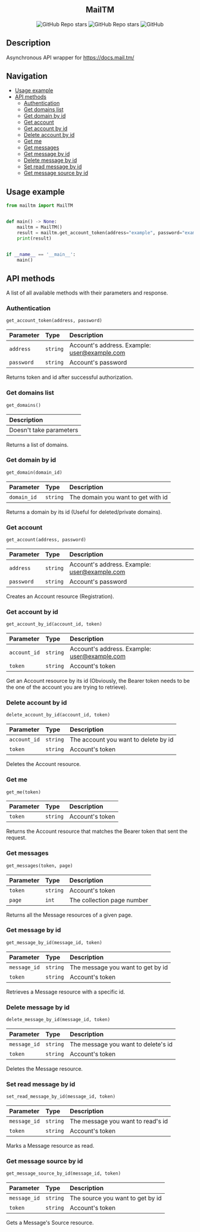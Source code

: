 <h2 align="center">MailTM</h2>

<div align="center">
 <img alt="GitHub Repo stars" src="https://img.shields.io/github/stars/prtolem/MailTM">
 <img alt="GitHub Repo stars" src="https://img.shields.io/github/languages/code-size/prtolem/MailTM">
 <img alt="GitHub" src="https://img.shields.io/github/license/prtolem/MailTM">
</div>

## Description
Asynchronous API wrapper for https://docs.mail.tm/

## Navigation
* [Usage example](#Usage-example)
* [API methods](#API-methods)
  * [Authentication](#Authentication)
  * [Get domains list](#Get-domains-list)
  * [Get domain by id](#Get-domain-by-id)
  * [Get account](#Get-account)
  * [Get account by id](#Get-account-by-id)
  * [Delete account by id](#Delete-account-by-id)
  * [Get me](#Get-me)
  * [Get messages](#Get-messages)
  * [Get message by id](#Get-message-by-id)
  * [Delete message by id](#Delete-message-by-id)
  * [Set read message by id](#Set-read-message-by-id)
  * [Get message source by id](#Get-message-source-by-id)

## Usage example
```python
from mailtm import MailTM


def main() -> None:
    mailtm = MailTM()
    result = mailtm.get_account_token(address="example", password="example")
    print(result)


if __name__ == '__main__':
    main()
```

## API methods
A list of all available methods with their parameters and response.

### Authentication
```python 
get_account_token(address, password)
```

| Parameter   | Type     | Description                                  |
|:------------| :------- |:---------------------------------------------|
| `address`   | `string` | Account's address. Example: user@example.com |
| `password`  | `string` | Account's password                           |

Returns token and id after successful authorization.

### Get domains list
```python 
get_domains()
```

| Description             |
|:------------------------|
| Doesn't take parameters |

Returns a list of domains.

### Get domain by id
```python 
get_domain(domain_id)
```

| Parameter    | Type     | Description                         |
|:-------------| :------- |:------------------------------------|
| `domain_id`  | `string` | The domain you want to get with id  |

Returns a domain by its id (Useful for deleted/private domains).

### Get account
```python 
get_account(address, password)
```

| Parameter   | Type     | Description                                  |
|:------------| :------- |:---------------------------------------------|
| `address`   | `string` | Account's address. Example: user@example.com |
| `password`  | `string` | Account's password                           |

Creates an Account resource (Registration).

### Get account by id
```python 
get_account_by_id(account_id, token)
```

| Parameter    | Type     | Description                                  |
|:-------------| :------- |:---------------------------------------------|
| `account_id` | `string` | Account's address. Example: user@example.com |
| `token`      | `string` | Account's token                              |

Get an Account resource by its id (Obviously, the Bearer token needs to be the one of the account you are trying to retrieve).

### Delete account by id
```python 
delete_account_by_id(account_id, token)
```

| Parameter    | Type     | Description                          |
|:-------------| :------- |:-------------------------------------|
| `account_id` | `string` | The account you want to delete by id |
| `token`      | `string` | Account's token                      |

Deletes the Account resource.

### Get me
```python 
get_me(token)
```

| Parameter  | Type     | Description     |
|:-----------| :------- |:----------------|
| `token`    | `string` | Account's token |

Returns the Account resource that matches the Bearer token that sent the request.

### Get messages
```python 
get_messages(token, page)
```

| Parameter | Type     | Description                |
|:----------|:---------|:---------------------------|
| `token`   | `string` | Account's token            |
| `page`    | `int`    | The collection page number |

Returns all the Message resources of a given page.

### Get message by id
```python 
get_message_by_id(message_id, token)
```

| Parameter     | Type       | Description                         |
|:--------------|:-----------|:------------------------------------|
| `message_id`  | `string`   | The message you want to get by id   |
| `token`       | `string`   | Account's token                     |

Retrieves a Message resource with a specific id.

### Delete message by id
```python 
delete_message_by_id(message_id, token)
```

| Parameter     | Type       | Description                         |
|:--------------|:-----------|:------------------------------------|
| `message_id`  | `string`   | The message you want to delete's id |
| `token`       | `string`   | Account's token                     |

Deletes the Message resource.

### Set read message by id
```python 
set_read_message_by_id(message_id, token)
```

| Parameter     | Type       | Description                        |
|:--------------|:-----------|:-----------------------------------|
| `message_id`  | `string`   | The message you want to read's id  |
| `token`       | `string`   | Account's token                    |

Marks a Message resource as read.

### Get message source by id
```python 
get_message_source_by_id(message_id, token)
```

| Parameter     | Type       | Description                       |
|:--------------|:-----------|:----------------------------------|
| `message_id`  | `string`   | The source you want to get by id  |
| `token`       | `string`   | Account's token                   |

Gets a Message's Source resource.